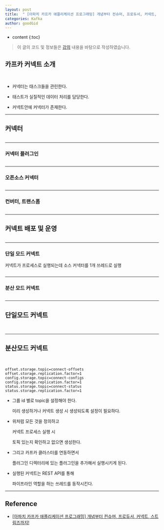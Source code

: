 ```yaml
---
layout: post
title:  " [아파치 카프카 애플리케이션 프로그래밍] 개념부터 컨슈머, 프로듀서, 커넥트, 스트림즈까지! 강의 정리 : 카프카 커넥트 소개 "
categories: Kafka
author: goodGid
---
```

* content
{:toc}

> 이 글의 코드 및 정보들은 [강의](https://shorturl.at/gpsQS) 내용을 바탕으로 작성하였습니다.

## 카프카 커넥트 소개

<p>
<img src="/assets/img/kafka/Kafka_connect_introduce_1.png" alt="" style="max-width: 100%;">
<img src="/assets/img/kafka/Kafka_connect_introduce_2.png" alt="" style="max-width: 100%;">
</p>

* 커넥터는 태스크들을 관린한다.

* 태스트가 실질적인 데이터 처리를 담당한다.

* 커넥트안에 커넥터가 존재한다.

---

## 커넥터

<p>
<img src="/assets/img/kafka/Kafka_connect_1.png" alt="" style="max-width: 100%;">
</p>

---

### 커넥터 플러그인

<p>
<img src="/assets/img/kafka/Kafka_connect_2.png" alt="" style="max-width: 100%;">
</p>

---

### 오픈소스 커넥터

<p>
<img src="/assets/img/kafka/Kafka_connect_3.png" alt="" style="max-width: 100%;">
</p>

---

### 컨버터, 트랜스폼

<p>
<img src="/assets/img/kafka/Kafka_connect_4.png" alt="" style="max-width: 100%;">
</p>

---

## 커넥트 배포 및 운영

<p>
<img src="/assets/img/kafka/Connect_Deployment_and_Operations_1.png" alt="" style="max-width: 100%;">
</p>

---

### 단일 모드 커넥트

커넥트가 프로세스로 실행되는데 소스 커넥터를 1개 쓰레드로 실행

<p>
<img src="/assets/img/kafka/Connect_Deployment_and_Operations_2.png" alt="" style="max-width: 100%;">
</p>

---

### 분산 모드 커넥트

<p>
<img src="/assets/img/kafka/Connect_Deployment_and_Operations_3.png" alt="" style="max-width: 100%;">
</p>

---

## 단일모드 커넥트

<p>
<img src="/assets/img/kafka/Single_mode _connect_1.png" alt="" style="max-width: 100%;">
<img src="/assets/img/kafka/Single_mode _connect_2.png" alt="" style="max-width: 100%;">
</p>

---

## 분산모드 커넥트


<p>
<img src="/assets/img/kafka/Distributed_mode_connect_1.png" alt="" style="max-width: 100%;">
<img src="/assets/img/kafka/Distributed_mode_connect_2.png" alt="" style="max-width: 100%;">
</p>

```
offset.storage.topic=connect-offsets 
offset.storage.replication.factor=1 
config.storage.topic=connect-configs 
config.storage.replication.factor=1 
status.storage.topic=connect-status 
status.storage.replication.factor=1
```
* 그룹 id 별로 topic을 설정해야 한다.

  미리 생성하거나 커넥트 생성 시 생성되도록 설정이 필요하다.

* 위처럼 모든 것을 정의하고

  커넥트 프로세스 실행 시
  
  토픽 있는지 확인하고 없으면 생성한다.

* 그리고 카프카 클러스터를 연동하면서

  플러그인 디렉터리에 있는 플러그인을 추가해서 실행시키게 된다.

* 실행된 커넥트는 REST API를 통해

  파이프라인 역할을 하는 쓰레드를 동작시킨다.

---

## Reference

* [[아파치 카프카 애플리케이션 프로그래밍] 개념부터 컨슈머, 프로듀서, 커넥트, 스트림즈까지!](https://shorturl.at/gpsQS)
